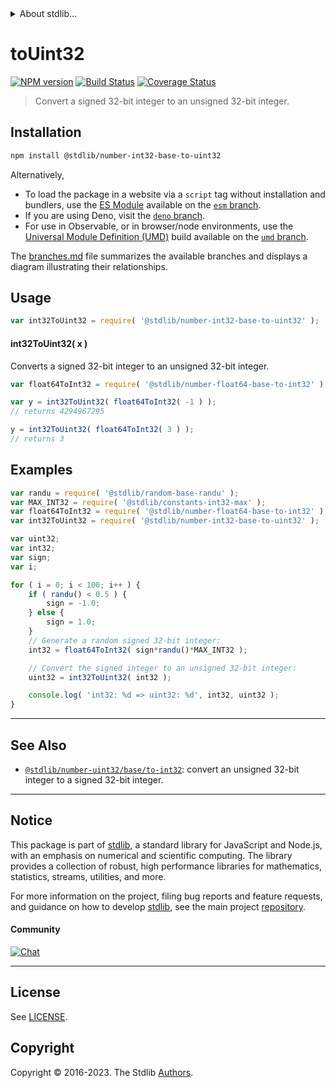 <!--

@license Apache-2.0

Copyright (c) 2018 The Stdlib Authors.

Licensed under the Apache License, Version 2.0 (the "License");
you may not use this file except in compliance with the License.
You may obtain a copy of the License at

   http://www.apache.org/licenses/LICENSE-2.0

Unless required by applicable law or agreed to in writing, software
distributed under the License is distributed on an "AS IS" BASIS,
WITHOUT WARRANTIES OR CONDITIONS OF ANY KIND, either express or implied.
See the License for the specific language governing permissions and
limitations under the License.

-->


<details>
  <summary>
    About stdlib...
  </summary>
  <p>We believe in a future in which the web is a preferred environment for numerical computation. To help realize this future, we've built stdlib. stdlib is a standard library, with an emphasis on numerical and scientific computation, written in JavaScript (and C) for execution in browsers and in Node.js.</p>
  <p>The library is fully decomposable, being architected in such a way that you can swap out and mix and match APIs and functionality to cater to your exact preferences and use cases.</p>
  <p>When you use stdlib, you can be absolutely certain that you are using the most thorough, rigorous, well-written, studied, documented, tested, measured, and high-quality code out there.</p>
  <p>To join us in bringing numerical computing to the web, get started by checking us out on <a href="https://github.com/stdlib-js/stdlib">GitHub</a>, and please consider <a href="https://opencollective.com/stdlib">financially supporting stdlib</a>. We greatly appreciate your continued support!</p>
</details>

# toUint32

[![NPM version][npm-image]][npm-url] [![Build Status][test-image]][test-url] [![Coverage Status][coverage-image]][coverage-url] <!-- [![dependencies][dependencies-image]][dependencies-url] -->

> Convert a signed 32-bit integer to an unsigned 32-bit integer.

<section class="installation">

## Installation

```bash
npm install @stdlib/number-int32-base-to-uint32
```

Alternatively,

-   To load the package in a website via a `script` tag without installation and bundlers, use the [ES Module][es-module] available on the [`esm` branch][esm-url].
-   If you are using Deno, visit the [`deno` branch][deno-url].
-   For use in Observable, or in browser/node environments, use the [Universal Module Definition (UMD)][umd] build available on the [`umd` branch][umd-url].

The [branches.md][branches-url] file summarizes the available branches and displays a diagram illustrating their relationships.

</section>

<section class="usage">

## Usage

```javascript
var int32ToUint32 = require( '@stdlib/number-int32-base-to-uint32' );
```

#### int32ToUint32( x )

Converts a signed 32-bit integer to an unsigned 32-bit integer.

```javascript
var float64ToInt32 = require( '@stdlib/number-float64-base-to-int32' );

var y = int32ToUint32( float64ToInt32( -1 ) );
// returns 4294967295

y = int32ToUint32( float64ToInt32( 3 ) );
// returns 3
```

</section>

<!-- /.usage -->

<section class="examples">

## Examples

<!-- eslint no-undef: "error" -->

```javascript
var randu = require( '@stdlib/random-base-randu' );
var MAX_INT32 = require( '@stdlib/constants-int32-max' );
var float64ToInt32 = require( '@stdlib/number-float64-base-to-int32' );
var int32ToUint32 = require( '@stdlib/number-int32-base-to-uint32' );

var uint32;
var int32;
var sign;
var i;

for ( i = 0; i < 100; i++ ) {
    if ( randu() < 0.5 ) {
        sign = -1.0;
    } else {
        sign = 1.0;
    }
    // Generate a random signed 32-bit integer:
    int32 = float64ToInt32( sign*randu()*MAX_INT32 );

    // Convert the signed integer to an unsigned 32-bit integer:
    uint32 = int32ToUint32( int32 );

    console.log( 'int32: %d => uint32: %d', int32, uint32 );
}
```

</section>

<!-- /.examples -->

<!-- Section for related `stdlib` packages. Do not manually edit this section, as it is automatically populated. -->

<section class="related">

* * *

## See Also

-   <span class="package-name">[`@stdlib/number-uint32/base/to-int32`][@stdlib/number/uint32/base/to-int32]</span><span class="delimiter">: </span><span class="description">convert an unsigned 32-bit integer to a signed 32-bit integer.</span>

</section>

<!-- /.related -->

<!-- Section for all links. Make sure to keep an empty line after the `section` element and another before the `/section` close. -->


<section class="main-repo" >

* * *

## Notice

This package is part of [stdlib][stdlib], a standard library for JavaScript and Node.js, with an emphasis on numerical and scientific computing. The library provides a collection of robust, high performance libraries for mathematics, statistics, streams, utilities, and more.

For more information on the project, filing bug reports and feature requests, and guidance on how to develop [stdlib][stdlib], see the main project [repository][stdlib].

#### Community

[![Chat][chat-image]][chat-url]

---

## License

See [LICENSE][stdlib-license].


## Copyright

Copyright &copy; 2016-2023. The Stdlib [Authors][stdlib-authors].

</section>

<!-- /.stdlib -->

<!-- Section for all links. Make sure to keep an empty line after the `section` element and another before the `/section` close. -->

<section class="links">

[npm-image]: http://img.shields.io/npm/v/@stdlib/number-int32-base-to-uint32.svg
[npm-url]: https://npmjs.org/package/@stdlib/number-int32-base-to-uint32

[test-image]: https://github.com/stdlib-js/number-int32-base-to-uint32/actions/workflows/test.yml/badge.svg?branch=main
[test-url]: https://github.com/stdlib-js/number-int32-base-to-uint32/actions/workflows/test.yml?query=branch:main

[coverage-image]: https://img.shields.io/codecov/c/github/stdlib-js/number-int32-base-to-uint32/main.svg
[coverage-url]: https://codecov.io/github/stdlib-js/number-int32-base-to-uint32?branch=main

<!--

[dependencies-image]: https://img.shields.io/david/stdlib-js/number-int32-base-to-uint32.svg
[dependencies-url]: https://david-dm.org/stdlib-js/number-int32-base-to-uint32/main

-->

[chat-image]: https://img.shields.io/gitter/room/stdlib-js/stdlib.svg
[chat-url]: https://app.gitter.im/#/room/#stdlib-js_stdlib:gitter.im

[stdlib]: https://github.com/stdlib-js/stdlib

[stdlib-authors]: https://github.com/stdlib-js/stdlib/graphs/contributors

[umd]: https://github.com/umdjs/umd
[es-module]: https://developer.mozilla.org/en-US/docs/Web/JavaScript/Guide/Modules

[deno-url]: https://github.com/stdlib-js/number-int32-base-to-uint32/tree/deno
[umd-url]: https://github.com/stdlib-js/number-int32-base-to-uint32/tree/umd
[esm-url]: https://github.com/stdlib-js/number-int32-base-to-uint32/tree/esm
[branches-url]: https://github.com/stdlib-js/number-int32-base-to-uint32/blob/main/branches.md

[stdlib-license]: https://raw.githubusercontent.com/stdlib-js/number-int32-base-to-uint32/main/LICENSE

<!-- <related-links> -->

[@stdlib/number/uint32/base/to-int32]: https://github.com/stdlib-js/number-uint32-base-to-int32

<!-- </related-links> -->

</section>

<!-- /.links -->
